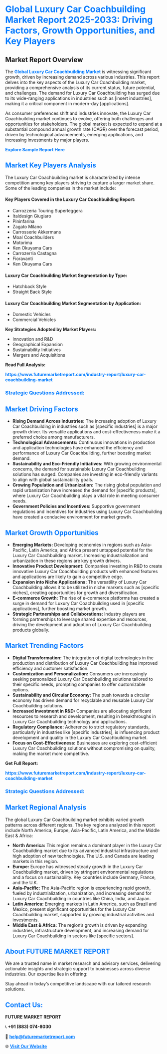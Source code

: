 <h1 style="color: #007BFF;">Global Luxury Car Coachbuilding Market Report 2025-2033: Driving Factors, Growth Opportunities, and Key Players</h1>

<section id="overview">
<h2>Market Report Overview</h2>
<p>The <a href="https://www.futuremarketreport.com/industry-report/luxury-car-coachbuilding-market" style="color: #007BFF; text-decoration: none;"><strong>Global Luxury Car Coachbuilding Market</strong></a> is witnessing significant growth, driven by increasing demand across various industries. This report delves into the key aspects of the Luxury Car Coachbuilding market, providing a comprehensive analysis of its current status, future potential, and challenges. The demand for Luxury Car Coachbuilding has surged due to its wide-ranging applications in industries such as [insert industries], making it a critical component in modern-day [applications].</p>
<p>As consumer preferences shift and industries innovate, the Luxury Car Coachbuilding market continues to evolve, offering both challenges and opportunities for stakeholders. The global market is expected to expand at a substantial compound annual growth rate (CAGR) over the forecast period, driven by technological advancements, emerging applications, and increasing investments by major players.</p>
</section>

<section id="overview">
<p><a href="https://www.futuremarketreport.com/request-sample/reportId=34864" style="color: #007BFF; text-decoration: none;"><strong>Explore Sample Report Here</strong></a></p>
</section>

<section id="key-players">
<h2 style="color: #007BFF;">Market Key Players Analysis</h2>
<p>The Luxury Car Coachbuilding market is characterized by intense competition among key players striving to capture a larger market share. Some of the leading companies in the market include:</p>
<h4>Key Players Covered in the Luxury Car Coachbuilding Report:</h4>
<ul><li>Carrozzeria Touring Superleggera</li><li>Italdesign Giugiaro</li><li>Pininfarina</li><li>Zagato Milano</li><li>Carrosserie Akkermans</li><li>Moal Coachbuilders</li><li>Motorima</li><li>Ken Okuyama Cars</li><li>Carrozerria Castagna</li><li>Fioravanti</li><li>Ken Okuyama Cars</li></ul>
<h4>Luxury Car Coachbuilding Market Segmentation by Type:</h4>
<ul><li>Hatchback Style</li><li>Straight Back Style</li></ul>

<h4>Luxury Car Coachbuilding Market Segmentation by Application:</h4>
<ul><li>Domestic Vehicles</li><li>Commercial Vehicles</li></ul>
<p><strong>Key Strategies Adopted by Market Players:</strong></p>
<ul>
<li>Innovation and R&D</li>
<li>Geographical Expansion</li>
<li>Sustainability Initiatives</li>
<li>Mergers and Acquisitions</li>
</ul>
</section>

<section>
<p><strong>Read Full Analysis: </strong></p><a href="https://www.futuremarketreport.com/industry-report/luxury-car-coachbuilding-market" style="color: #007BFF; text-decoration: none;"><strong>https://www.futuremarketreport.com/industry-report/luxury-car-coachbuilding-market</strong></a>
<h3 style="color: #007BFF;">Strategic Questions Addressed:</h3>
</section>

<section id="driving-factors">
<h2 style="color: #007BFF;">Market Driving Factors</h2>
<ul>
<li><strong>Rising Demand Across Industries:</strong> The increasing adoption of Luxury Car Coachbuilding in industries such as [specific industries] is a major growth driver. Its versatile applications and cost-effectiveness make it a preferred choice among manufacturers.</li>
<li><strong>Technological Advancements:</strong> Continuous innovations in production and application technologies have enhanced the efficiency and performance of Luxury Car Coachbuilding, further boosting market demand.</li>
<li><strong>Sustainability and Eco-Friendly Initiatives:</strong> With growing environmental concerns, the demand for sustainable Luxury Car Coachbuilding solutions has surged. Companies are investing in eco-friendly variants to align with global sustainability goals.</li>
<li><strong>Growing Population and Urbanization:</strong> The rising global population and rapid urbanization have increased the demand for [specific products], where Luxury Car Coachbuilding plays a vital role in meeting consumer needs.</li>
<li><strong>Government Policies and Incentives:</strong> Supportive government regulations and incentives for industries using Luxury Car Coachbuilding have created a conducive environment for market growth.</li>
</ul>
</section>

<section id="growth-opportunities">
<h2 style="color: #007BFF;">Market Growth Opportunities</h2>
<ul>
<li><strong>Emerging Markets:</strong> Developing economies in regions such as Asia-Pacific, Latin America, and Africa present untapped potential for the Luxury Car Coachbuilding market. Increasing industrialization and urbanization in these regions are key growth drivers.</li>
<li><strong>Innovative Product Development:</strong> Companies investing in R&D to create innovative Luxury Car Coachbuilding products with enhanced features and applications are likely to gain a competitive edge.</li>
<li><strong>Expansion into Niche Applications:</strong> The versatility of Luxury Car Coachbuilding allows it to be utilized in niche markets such as [specific niches], creating opportunities for growth and diversification.</li>
<li><strong>E-commerce Growth:</strong> The rise of e-commerce platforms has created a surge in demand for Luxury Car Coachbuilding used in [specific applications], further boosting market growth.</li>
<li><strong>Strategic Partnerships and Collaborations:</strong> Industry players are forming partnerships to leverage shared expertise and resources, driving the development and adoption of Luxury Car Coachbuilding products globally.</li>
</ul>
</section>

<section id="trending-factors">
<h2 style="color: #007BFF;">Market Trending Factors</h2>
<ul>
<li><strong>Digital Transformation:</strong> The integration of digital technologies in the production and distribution of Luxury Car Coachbuilding has improved efficiency and customer satisfaction.</li>
<li><strong>Customization and Personalization:</strong> Consumers are increasingly seeking personalized Luxury Car Coachbuilding solutions tailored to their specific needs, prompting companies to offer customizable options.</li>
<li><strong>Sustainability and Circular Economy:</strong> The push towards a circular economy has driven demand for recyclable and reusable Luxury Car Coachbuilding solutions.</li>
<li><strong>Increased Investment in R&D:</strong> Companies are allocating significant resources to research and development, resulting in breakthroughs in Luxury Car Coachbuilding technology and applications.</li>
<li><strong>Regulatory Compliance:</strong> Adherence to strict regulatory standards, particularly in industries like [specific industries], is influencing product development and quality in the Luxury Car Coachbuilding market.</li>
<li><strong>Focus on Cost-Effectiveness:</strong> Businesses are exploring cost-efficient Luxury Car Coachbuilding solutions without compromising on quality, making the market more competitive.</li>
</ul>
</section>

<section>
<p><strong>Get Full Report: </strong></p><a href="https://www.futuremarketreport.com/industry-report/luxury-car-coachbuilding-market" style="color: #007BFF; text-decoration: none;"><strong>https://www.futuremarketreport.com/industry-report/luxury-car-coachbuilding-market</strong></a>
<h3 style="color: #007BFF;">Strategic Questions Addressed:</h3>
</section>


<section id="regional-analysis">
<h2 style="color: #007BFF;">Market Regional Analysis</h2>
<p>The global Luxury Car Coachbuilding market exhibits varied growth patterns across different regions. The key regions analyzed in this report include North America, Europe, Asia-Pacific, Latin America, and the Middle East & Africa:</p>
<ul>
<li><strong>North America:</strong> This region remains a dominant player in the Luxury Car Coachbuilding market due to its advanced industrial infrastructure and high adoption of new technologies. The U.S. and Canada are leading markets in this region.</li>
<li><strong>Europe:</strong> Europe has witnessed steady growth in the Luxury Car Coachbuilding market, driven by stringent environmental regulations and a focus on sustainability. Key countries include Germany, France, and the U.K.</li>
<li><strong>Asia-Pacific:</strong> The Asia-Pacific region is experiencing rapid growth, fueled by industrialization, urbanization, and increasing demand for Luxury Car Coachbuilding in countries like China, India, and Japan.</li>
<li><strong>Latin America:</strong> Emerging markets in Latin America, such as Brazil and Mexico, present significant opportunities for the Luxury Car Coachbuilding market, supported by growing industrial activities and investments.</li>
<li><strong>Middle East & Africa:</strong> The region’s growth is driven by expanding industries, infrastructure development, and increasing demand for Luxury Car Coachbuilding in sectors like [specific sectors].</li>
</ul>
</section>

<footer>
<h2 style="color: #007BFF;">About FUTURE MARKET REPORT</h2>
<p>We are a trusted name in market research and advisory services, delivering actionable insights and strategic support to businesses across diverse industries. Our expertise lies in offering:</p>

<p>Stay ahead in today’s competitive landscape with our tailored research solutions.</p>

<h2 style="color: #007BFF;">Contact Us:</h2>
<p><strong>FUTURE MARKET REPORT</strong></p>
<p>📞 <strong>+91 (883) 074-8030</strong></p>
<p>📧 <strong><a href="mailto:help@futuremarketreport.com" style="color: #007BFF;">help@futuremarketreport.com</a></strong></p>
<p>🌐 <strong><a href="https://www.futuremarketreport.com/" style="color: #007BFF;">Visit Our Website</a></strong></p>
</footer>